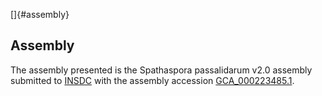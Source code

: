 []{#assembly}

Assembly
--------

The assembly presented is the Spathaspora passalidarum v2.0 assembly
submitted to [INSDC](http://www.insdc.org) with the assembly accession
[GCA\_000223485.1](http://www.ebi.ac.uk/ena/data/view/GCA_000223485.1).
